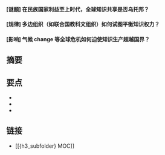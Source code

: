 #### [谜题] 在民族国家利益至上时代，全球知识共享是否乌托邦？


#### [规律] 多边组织（如联合国教科文组织）如何试图平衡知识权力？


#### [影响] 气候 change 等全球危机如何迫使知识生产超越国界？


## 摘要


## 要点

- 
- 
- 

## 链接

- [[{h3_subfolder} MOC]]
